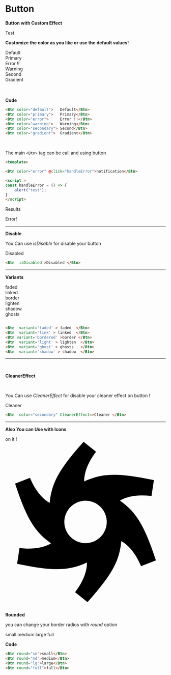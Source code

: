 # Button

<script >

import Btn from '../../../ui/src/components/button/Ui.vue'; 
</script>

**Button with Custom Effect**

<div class="  p-6 rounded-lg shadow-inner  flex justify-center items-center ">
    <Btn color="default">Test</Btn>
</div>

**Customize the color as you like or use the default values!**
<Br/>

<div class="grid grid-cols-2 gap-4">
    <div class="  p-4 rounded-lg shadow-inner  flex justify-center items-center">
        <Btn color="default"  cleaner>Default</Btn>
    </div>
    <div class="  p-4 rounded-lg shadow-inner  flex justify-center items-center">
        <Btn color="primary" >Primary</Btn>
    </div>
    <div class="  p-4 rounded-lg shadow-inner  flex justify-center items-center">
        <Btn color="error"> Error !!</Btn>
    </div>
    <div class="  p-4 rounded-lg shadow-inner  flex justify-center items-center">
        <Btn color="warning">Warning</Btn>
    </div>
    <div class="  p-4 rounded-lg shadow-inner  flex justify-center items-center">
        <Btn color="secondary">Second</Btn>
    </div>
    <div class="  p-4 rounded-lg shadow-inner  flex justify-center items-center">
        <Btn color="gradient">Gradient</Btn>
    </div>
</div>
<Br/>
<Br/>




**Code**

```md
<Btn color="default">   Default</Btn>
<Btn color="primary">   Primary</Btn>
<Btn color="error">     Error !!</Btn>
<Btn color="warning">   Warning</Btn>
<Btn color="secondary"> Second</Btn>
<Btn color="gradient">  Gradient</Btn>


```
<br/>



The main `<Btn>` tag can be call and using button

```md
<template>

<Btn color="error" @click="handleError">notification</Btn>

<script >
const handleError = () => {
    alert("test");
}
</script>
```
Results

<div class='  p-4 rounded-lg shadow-inner  flex justify-center items-center'>
  <Btn color="error" @click="handleError"> Error!</Btn>
</div>

<script setup>
const handleError = () => {
  alert("Test notification triggered!");
}
</script>

-----------------
**Disable**

You Can use   *isDisable*  for disable your button
<div class='  p-4 rounded-lg shadow-inner  flex justify-center items-center'>

<Btn  isDisabled>Disabled </Btn>


</div>

```md
<Btn  isDisabled >Disabled </Btn>
```
---



**Variants**

<div class="grid grid-cols-2 gap-4">
    <div class="  p-4 rounded-lg shadow-inner  flex justify-center items-center">
<Btn  variant='faded' > faded  </Btn>
 </div>
    <div class="  p-4 rounded-lg shadow-inner  flex justify-center items-center">
<Btn  variant='link' > linked  </Btn>

</div>
    <div class="  p-4 rounded-lg shadow-inner  flex justify-center items-center">
  <Btn variant='bordered' > border</Btn>


</div>
    <div class="  p-4 rounded-lg shadow-inner  flex justify-center items-center">
<Btn  variant='light' > lighten  </Btn>
 </div>
     <div class="  p-4 rounded-lg shadow-inner  flex justify-center items-center">
     <Btn  variant='shadow' > shadow  </Btn>

</div>
    <div class="  p-4 rounded-lg shadow-inner  flex justify-center items-center">
       <Btn  variant='ghost' > ghosts  </Btn>

 </div>

</div>



```md

<Btn  variant='faded' > faded  </Btn>
<Btn  variant='link' > linked  </Btn> 
<Btn variant='bordered' >border </Btn>
<Btn  variant='light' > lighten  </Btn>
<Btn  variant='ghost' > ghosts   </Btn>
<Btn  variant='shadow' > shadow  </Btn>

```


-----------------
<br/>

**CleanerEffect**

<br/>

You Can use   *CleanerEffect*  for disable your cleaner effect on button !
<div class='  p-4 rounded-lg shadow-inner  flex justify-center items-center'>

<Btn  color="secondary" CleanerEffect>Cleaner </Btn>


</div>

```md
<Btn  color="secondary" CleanerEffect=>Cleaner </Btn>

```
---





**Also You can Use with Icons**
<div class='  p-4 rounded-lg shadow-inner   justify-center items-center flex flex-row'>
    <Btn color="secondary" class="rounded-xl">
        <span>on it !</span>
        <div class="scale-75">
        <svg class="animate-spin" role="img" viewBox="0 0 24 24" xmlns="http://www.w3.org/2000/svg">
            <path d="M11.71 0C8.24 3.9 6.92 6 6.64 9.14c-.01-.01-.03-.01-.04-.02-1.28-.73-2.3-2.22-2.91-3.73l-2.23.87c1.64 4.95 2.81 7.13 5.39 8.94-.02.01-.03.02-.05.03-1.27.74-3.07.89-4.68.66l-.36 2.37c5.11 1.06 7.59 1.15 10.46-.19v.06c0 1.47-.77 3.09-1.78 4.38L12.3 24c3.46-3.89 4.78-5.99 5.06-9.13.02.01.03.01.05.02 1.27.73 2.29 2.21 2.9 3.73l2.23-.87c-1.64-4.95-2.8-7.14-5.39-8.95.02-.01.03-.02.05-.03 1.27-.74 3.07-.88 4.68-.65l.36-2.38c-5.1-1.06-7.58-1.14-10.44.19v-.06c0-1.47.77-3.09 1.78-4.38L11.71 0zm.19 8.82a3.181 3.181 0 0 1 3.28 3.07 3.181 3.181 0 0 1-3.07 3.28 3.181 3.181 0 0 1-3.28-3.07 3.181 3.181 0 0 1 3.07-3.28z"/>
</svg>
</div>
</Btn>
</div>

<br/>

**Rounded** 
<br/>

 you can change your border radios  with *round* option
<div class='  p-4 rounded-lg shadow-inner   justify-center items-center flex flex-row'>

<Btn round="sm" variant="bordered">small</Btn>
<Btn round="md" variant="bordered">medium</Btn>
<Btn round="lg" variant="bordered">large</Btn>
<Btn round="full" variant="bordered">full</Btn>



</div>


**Code**

```md
<Btn round="sm">small</Btn>
<Btn round="md">medium</Btn>
<Btn round="lg">large</Btn>
<Btn round="full">full</Btn>

```
<br/>
